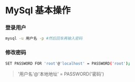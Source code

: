 # MySql 基本操作

### 登录用户

```bash
mysql -u 用户名 -p #然后回车再输入密码
```

### 修改密码

```bash
SET PASSWORD FOR 'root'@'localhost' = PASSWORD('root');
```

> '用户名'@'本地地址' = PASSWORD('密码')
